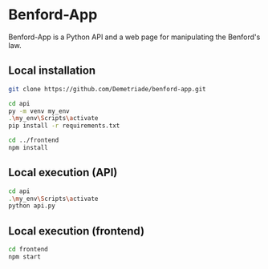 # Benford-App

Benford-App is a Python API and a web page for manipulating the Benford's law.

## Local installation

```bash
git clone https://github.com/Demetriade/benford-app.git

cd api
py -m venv my_env
.\my_env\Scripts\activate
pip install -r requirements.txt

cd ../frontend
npm install
```

## Local execution (API)

```bash
cd api
.\my_env\Scripts\activate
python api.py
```

## Local execution (frontend)

```bash
cd frontend
npm start
```